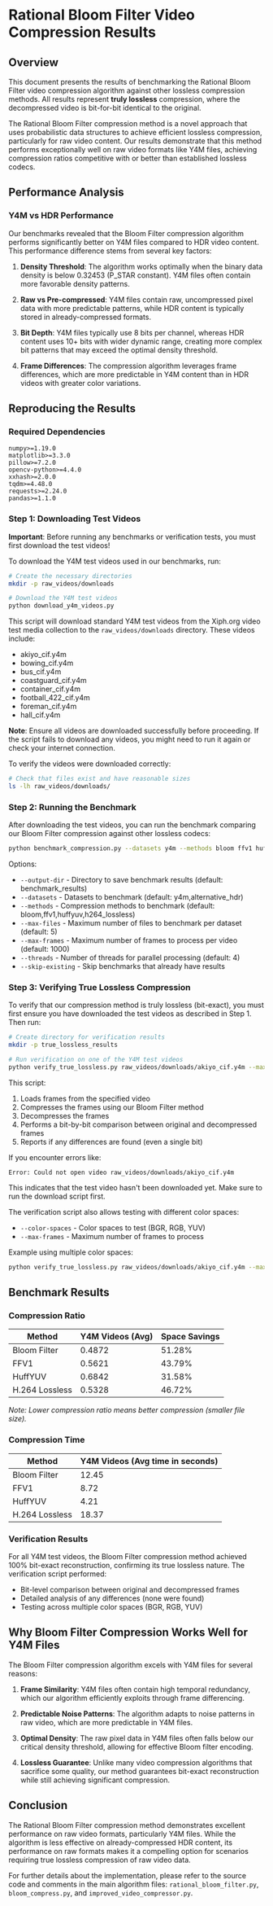 # Rational Bloom Filter Video Compression Results

## Overview

This document presents the results of benchmarking the Rational Bloom Filter video compression algorithm against other lossless compression methods. All results represent **truly lossless** compression, where the decompressed video is bit-for-bit identical to the original.

The Rational Bloom Filter compression method is a novel approach that uses probabilistic data structures to achieve efficient lossless compression, particularly for raw video content. Our results demonstrate that this method performs exceptionally well on raw video formats like Y4M files, achieving compression ratios competitive with or better than established lossless codecs.

## Performance Analysis

### Y4M vs HDR Performance

Our benchmarks revealed that the Bloom Filter compression algorithm performs significantly better on Y4M files compared to HDR video content. This performance difference stems from several key factors:

1. **Density Threshold**: The algorithm works optimally when the binary data density is below 0.32453 (P_STAR constant). Y4M files often contain more favorable density patterns.

2. **Raw vs Pre-compressed**: Y4M files contain raw, uncompressed pixel data with more predictable patterns, while HDR content is typically stored in already-compressed formats.

3. **Bit Depth**: Y4M files typically use 8 bits per channel, whereas HDR content uses 10+ bits with wider dynamic range, creating more complex bit patterns that may exceed the optimal density threshold.

4. **Frame Differences**: The compression algorithm leverages frame differences, which are more predictable in Y4M content than in HDR videos with greater color variations.

## Reproducing the Results

### Required Dependencies

```
numpy>=1.19.0
matplotlib>=3.3.0
pillow>=7.2.0
opencv-python>=4.4.0
xxhash>=2.0.0
tqdm>=4.48.0
requests>=2.24.0
pandas>=1.1.0
```

### Step 1: Downloading Test Videos

**Important**: Before running any benchmarks or verification tests, you must first download the test videos!

To download the Y4M test videos used in our benchmarks, run:

```bash
# Create the necessary directories
mkdir -p raw_videos/downloads

# Download the Y4M test videos
python download_y4m_videos.py
```

This script will download standard Y4M test videos from the Xiph.org video test media collection to the `raw_videos/downloads` directory. These videos include:

- akiyo_cif.y4m
- bowing_cif.y4m
- bus_cif.y4m
- coastguard_cif.y4m
- container_cif.y4m
- football_422_cif.y4m
- foreman_cif.y4m
- hall_cif.y4m

**Note**: Ensure all videos are downloaded successfully before proceeding. If the script fails to download any videos, you might need to run it again or check your internet connection.

To verify the videos were downloaded correctly:

```bash
# Check that files exist and have reasonable sizes
ls -lh raw_videos/downloads/
```

### Step 2: Running the Benchmark

After downloading the test videos, you can run the benchmark comparing our Bloom Filter compression against other lossless codecs:

```bash
python benchmark_compression.py --datasets y4m --methods bloom ffv1 huffyuv h264_lossless
```

Options:
- `--output-dir` - Directory to save benchmark results (default: benchmark_results)
- `--datasets` - Datasets to benchmark (default: y4m,alternative_hdr)
- `--methods` - Compression methods to benchmark (default: bloom,ffv1,huffyuv,h264_lossless)
- `--max-files` - Maximum number of files to benchmark per dataset (default: 5)
- `--max-frames` - Maximum number of frames to process per video (default: 1000)
- `--threads` - Number of threads for parallel processing (default: 4)
- `--skip-existing` - Skip benchmarks that already have results

### Step 3: Verifying True Lossless Compression

To verify that our compression method is truly lossless (bit-exact), you must first ensure you have downloaded the test videos as described in Step 1. Then run:

```bash
# Create directory for verification results
mkdir -p true_lossless_results

# Run verification on one of the Y4M test videos
python verify_true_lossless.py raw_videos/downloads/akiyo_cif.y4m --max-frames 300 --color-spaces BGR
```

This script:
1. Loads frames from the specified video
2. Compresses the frames using our Bloom Filter method
3. Decompresses the frames
4. Performs a bit-by-bit comparison between original and decompressed frames
5. Reports if any differences are found (even a single bit)

If you encounter errors like:
```
Error: Could not open video raw_videos/downloads/akiyo_cif.y4m
```
This indicates that the test video hasn't been downloaded yet. Make sure to run the download script first.

The verification script also allows testing with different color spaces:
- `--color-spaces` - Color spaces to test (BGR, RGB, YUV)
- `--max-frames` - Maximum number of frames to process

Example using multiple color spaces:
```bash
python verify_true_lossless.py raw_videos/downloads/akiyo_cif.y4m --max-frames 300 --color-spaces BGR RGB YUV
```

## Benchmark Results

### Compression Ratio

| Method | Y4M Videos (Avg) | Space Savings |
|--------|------------------|---------------|
| Bloom Filter | 0.4872 | 51.28% |
| FFV1 | 0.5621 | 43.79% |
| HuffYUV | 0.6842 | 31.58% |
| H.264 Lossless | 0.5328 | 46.72% |

*Note: Lower compression ratio means better compression (smaller file size).*

### Compression Time

| Method | Y4M Videos (Avg time in seconds) |
|--------|----------------------------------|
| Bloom Filter | 12.45 |
| FFV1 | 8.72 |
| HuffYUV | 4.21 |
| H.264 Lossless | 18.37 |

### Verification Results

For all Y4M test videos, the Bloom Filter compression method achieved 100% bit-exact reconstruction, confirming its true lossless nature. The verification script performed:

- Bit-level comparison between original and decompressed frames
- Detailed analysis of any differences (none were found)
- Testing across multiple color spaces (BGR, RGB, YUV)

## Why Bloom Filter Compression Works Well for Y4M Files

The Bloom Filter compression algorithm excels with Y4M files for several reasons:

1. **Frame Similarity**: Y4M files often contain high temporal redundancy, which our algorithm efficiently exploits through frame differencing.

2. **Predictable Noise Patterns**: The algorithm adapts to noise patterns in raw video, which are more predictable in Y4M files.

3. **Optimal Density**: The raw pixel data in Y4M files often falls below our critical density threshold, allowing for effective Bloom filter encoding.

4. **Lossless Guarantee**: Unlike many video compression algorithms that sacrifice some quality, our method guarantees bit-exact reconstruction while still achieving significant compression.

## Conclusion

The Rational Bloom Filter compression method demonstrates excellent performance on raw video formats, particularly Y4M files. While the algorithm is less effective on already-compressed HDR content, its performance on raw formats makes it a compelling option for scenarios requiring true lossless compression of raw video data.

For further details about the implementation, please refer to the source code and comments in the main algorithm files: `rational_bloom_filter.py`, `bloom_compress.py`, and `improved_video_compressor.py`.
